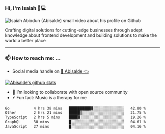 ### Hi, I'm Isaiah 🌻💻

<img src="https://res.cloudinary.com/abisalde/image/upload/c_scale,h_311,w_816/v1616039512/Abisalde_github.gif" alt="Isaiah Abiodun (Abisalde) small video about his profile on Github">

Crafting digital solutions for cutting-edge businesses through adept knowledge about frontend development and building solutions to make the world a better place
<hr>

### 📫 How to reach me: ...
- Social media handle on <a href="https://twitter.com/abisalde">🔔  Abisalde   👈</a>


[![Abisalde's github stats](https://github-readme-stats.vercel.app/api?username=abisalde)](https://github.com/abisalde/github-readme-stats)

- 👯 I’m looking to collaborate with open source community
- ⚡ Fun fact: Music is a therapy for me


<!--
**abisalde/Abisalde** is a ✨ _special_ ✨ repository because its `README.md` (this file) appears on your GitHub profile.

Here are some ideas to get you started:


- 👯 I’m looking to collaborate with open source community
- 🤔 I’m looking for help with ...
- 💬 Ask me about ...
- 📫 How to reach me: ...
- 😄 Pronouns: ...
- ⚡ Fun fact: ...
-->

<!--START_SECTION:waka-->

```txt
Go           4 hrs 38 mins   ██████████▓░░░░░░░░░░░░░░   42.80 %
Other        2 hrs 21 mins   █████▒░░░░░░░░░░░░░░░░░░░   21.75 %
TypeScript   2 hrs 5 mins    ████▓░░░░░░░░░░░░░░░░░░░░   19.26 %
GraphQL      30 mins         █░░░░░░░░░░░░░░░░░░░░░░░░   04.61 %
JavaScript   27 mins         █░░░░░░░░░░░░░░░░░░░░░░░░   04.16 %
```

<!--END_SECTION:waka-->

